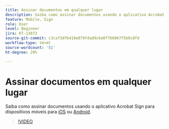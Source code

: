 ```yaml
---
title: Assinar documentos em qualquer lugar
description: Saiba como assinar documentos usando o aplicativo Acrobat Sign para dispositivos móveis
feature: Mobile, Sign
role: User
level: Beginner
jira: KT-13873
source-git-commit: c3caf3df6418e079fdad9c6a0f766067f5b9c8fd
workflow-type: tm+mt
source-wordcount: '51'
ht-degree: 29%

---
```


# Assinar documentos em qualquer lugar

Saiba como assinar documentos usando o aplicativo Acrobat Sign para dispositivos móveis para [iOS](https://apps.apple.com/br/app/adobe-sign/id481082197) ou [Android](https://play.google.com/store/apps/details?id=com.adobe.echosign&amp;hl=pt_BR).

>[!VIDEO](https://video.tv.adobe.com/v/3423957?quality=12&learn=on&hidetitle=true)
